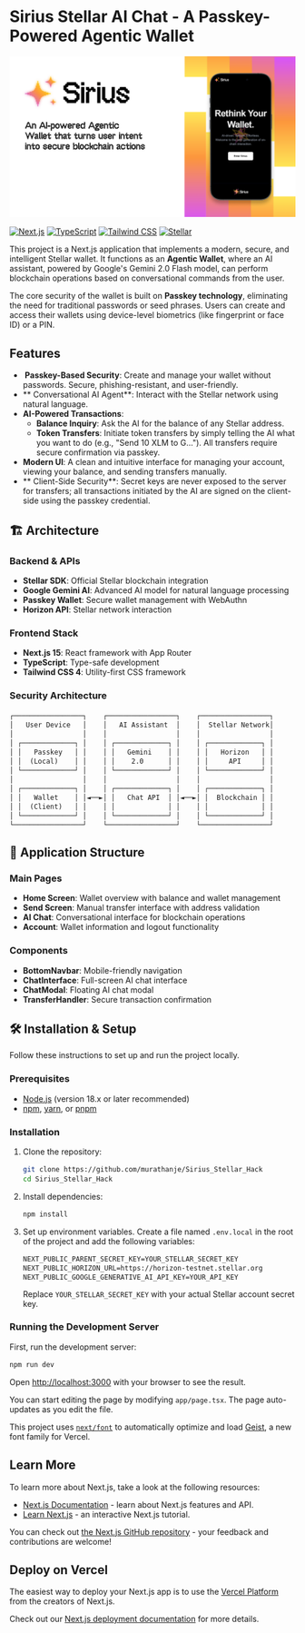 # Sirius Stellar AI Chat - A Passkey-Powered Agentic Wallet


![Sirius Stellar AI Chat](/public/BANNER.png)

[![Next.js](https://img.shields.io/badge/Next.js-15-black?style=for-the-badge&logo=next.js)](https://nextjs.org/)
[![TypeScript](https://img.shields.io/badge/TypeScript-5.0-blue?style=for-the-badge&logo=typescript)](https://www.typescriptlang.org/)
[![Tailwind CSS](https://img.shields.io/badge/Tailwind_CSS-4.0-38B2AC?style=for-the-badge&logo=tailwind-css)](https://tailwindcss.com/)
[![Stellar](https://img.shields.io/badge/Stellar-Protocol-7D00FF?style=for-the-badge&logo=stellar)](https://stellar.org/)




This project is a Next.js application that implements a modern, secure, and intelligent Stellar wallet. It functions as an **Agentic Wallet**, where an AI assistant, powered by Google's Gemini 2.0 Flash model, can perform blockchain operations based on conversational commands from the user.

The core security of the wallet is built on **Passkey technology**, eliminating the need for traditional passwords or seed phrases. Users can create and access their wallets using device-level biometrics (like fingerprint or face ID) or a PIN.

## Features

- **️ Passkey-Based Security**: Create and manage your wallet without passwords. Secure, phishing-resistant, and user-friendly.
- ** Conversational AI Agent**: Interact with the Stellar network using natural language.
- **AI-Powered Transactions**:
  - **Balance Inquiry**: Ask the AI for the balance of any Stellar address.
  - **Token Transfers**: Initiate token transfers by simply telling the AI what you want to do (e.g., "Send 10 XLM to G..."). All transfers require secure confirmation via passkey.
- **Modern UI**: A clean and intuitive interface for managing your account, viewing your balance, and sending transfers manually.
- ** Client-Side Security**: Secret keys are never exposed to the server for transfers; all transactions initiated by the AI are signed on the client-side using the passkey credential.

## 🏗️ Architecture


### Backend & APIs
- **Stellar SDK**: Official Stellar blockchain integration
- **Google Gemini AI**: Advanced AI model for natural language processing
- **Passkey Wallet**: Secure wallet management with WebAuthn
- **Horizon API**: Stellar network interaction

### Frontend Stack
- **Next.js 15**: React framework with App Router
- **TypeScript**: Type-safe development
- **Tailwind CSS 4**: Utility-first CSS framework

### Security Architecture
```
┌─────────────────┐    ┌─────────────────┐    ┌─────────────────┐
│   User Device   │    │   AI Assistant  │    │  Stellar Network│
│                 │    │                 │    │                 │
│ ┌─────────────┐ │    │ ┌─────────────┐ │    │ ┌─────────────┐ │
│ │   Passkey   │ │    │ │   Gemini    │ │    │ │   Horizon   │ │
│ │  (Local)    │ │    │ │    2.0      │ │    │ │     API     │ │
│ └─────────────┘ │    │ └─────────────┘ │    │ └─────────────┘ │
│                 │    │                 │    │                 │
│ ┌─────────────┐ │    │ ┌─────────────┐ │    │ ┌─────────────┐ │
│ │   Wallet    │ │◄──►│ │   Chat API  │ │◄──►│ │  Blockchain │ │
│ │  (Client)   │ │    │ │             │ │    │ │             │ │
│ └─────────────┘ │    │ └─────────────┘ │    │ └─────────────┘ │
└─────────────────┘    └─────────────────┘    └─────────────────┘
```

## 📱 Application Structure

### Main Pages
- **Home Screen**: Wallet overview with balance and wallet management
- **Send Screen**: Manual transfer interface with address validation
- **AI Chat**: Conversational interface for blockchain operations
- **Account**: Wallet information and logout functionality

### Components
- **BottomNavbar**: Mobile-friendly navigation
- **ChatInterface**: Full-screen AI chat interface
- **ChatModal**: Floating AI chat modal
- **TransferHandler**: Secure transaction confirmation

## 🛠️ Installation & Setup



Follow these instructions to set up and run the project locally.

### Prerequisites

- [Node.js](https://nodejs.org) (version 18.x or later recommended)
- [npm](https://www.npmjs.com), [yarn](https://yarnpkg.com), or [pnpm](https://pnpm.io)

### Installation

1.  Clone the repository:
    ```bash
    git clone https://github.com/murathanje/Sirius_Stellar_Hack
    cd Sirius_Stellar_Hack
    ```

2.  Install dependencies:
    ```bash
    npm install
    ```

3.  Set up environment variables. Create a file named `.env.local` in the root of the project and add the following variables:

    ```env
    NEXT_PUBLIC_PARENT_SECRET_KEY=YOUR_STELLAR_SECRET_KEY
    NEXT_PUBLIC_HORIZON_URL=https://horizon-testnet.stellar.org
    NEXT_PUBLIC_GOOGLE_GENERATIVE_AI_API_KEY=YOUR_API_KEY
    ```
    
    Replace `YOUR_STELLAR_SECRET_KEY` with your actual Stellar account secret key.

### Running the Development Server

First, run the development server:

```bash
npm run dev
```

Open [http://localhost:3000](http://localhost:3000) with your browser to see the result.

You can start editing the page by modifying `app/page.tsx`. The page auto-updates as you edit the file.

This project uses [`next/font`](https://nextjs.org/docs/app/building-your-application/optimizing/fonts) to automatically optimize and load [Geist](https://vercel.com/font), a new font family for Vercel.

## Learn More

To learn more about Next.js, take a look at the following resources:

- [Next.js Documentation](https://nextjs.org/docs) - learn about Next.js features and API.
- [Learn Next.js](https://nextjs.org/learn) - an interactive Next.js tutorial.

You can check out [the Next.js GitHub repository](https://github.com/vercel/next.js) - your feedback and contributions are welcome!

## Deploy on Vercel

The easiest way to deploy your Next.js app is to use the [Vercel Platform](https://vercel.com/new?utm_medium=default-template&filter=next.js&utm_source=create-next-app&utm_campaign=create-next-app-readme) from the creators of Next.js.

Check out our [Next.js deployment documentation](https://nextjs.org/docs/app/building-your-application/deploying) for more details.
